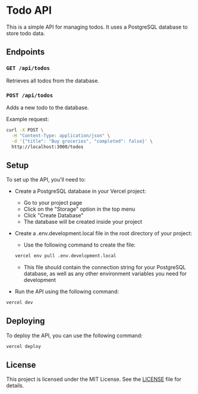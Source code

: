 # Todo API

This is a simple API for managing todos. It uses a PostgreSQL database to store todo data.

## Endpoints

### `GET /api/todos`

Retrieves all todos from the database.

### `POST /api/todos`

Adds a new todo to the database.

Example request:

```bash
curl -X POST \
  -H "Content-Type: application/json" \
  -d '{"title": "Buy groceries", "completed": false}' \
  http://localhost:3000/todos
```

## Setup

To set up the API, you'll need to:

- Create a PostgreSQL database in your Vercel project:

  - Go to your project page
  - Click on the "Storage" option in the top menu
  - Click "Create Database"
  - The database will be created inside your project

- Create a .env.development.local file in the root directory of your project:

  - Use the following command to create the file:

  ```bash
  vercel env pull .env.development.local
  ```

  - This file should contain the connection string for your PostgreSQL database, as well as any other environment variables you need for development

- Run the API using the following command:

```bash
vercel dev
```

## Deploying

To deploy the API, you can use the following command:

```bash
vercel deploy
```

## License

This project is licensed under the MIT License. See the [LICENSE](LICENSE) file for details.
